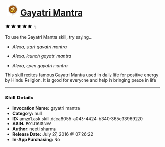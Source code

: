 # &nbsp;<img src="skill_icon" alt="Gayatri Mantra icon" width="36"> [Gayatri Mantra](http://alexa.amazon.com/#skills/amzn1.ask.skill.ddca8055-a043-4424-b340-365c33969220)
![5 stars](../../images/ic_star_black_18dp_1x.png)![5 stars](../../images/ic_star_black_18dp_1x.png)![5 stars](../../images/ic_star_black_18dp_1x.png)![5 stars](../../images/ic_star_black_18dp_1x.png)![5 stars](../../images/ic_star_black_18dp_1x.png) 1

To use the Gayatri Mantra skill, try saying...

* *Alexa, start gayatri mantra*

* *Alexa, launch gayatri mantra*

* *Alexa, open gayatri mantra*

This skill recites famous Gayatri Mantra used in daily life for positive energy by Hindu Religion. It is good for everyone and help in bringing peace in life

***

### Skill Details

* **Invocation Name:** gayatri mantra
* **Category:** null
* **ID:** amzn1.ask.skill.ddca8055-a043-4424-b340-365c33969220
* **ASIN:** B01J16I5NW
* **Author:** neeti sharma
* **Release Date:** July 27, 2016 @ 07:26:22
* **In-App Purchasing:** No
